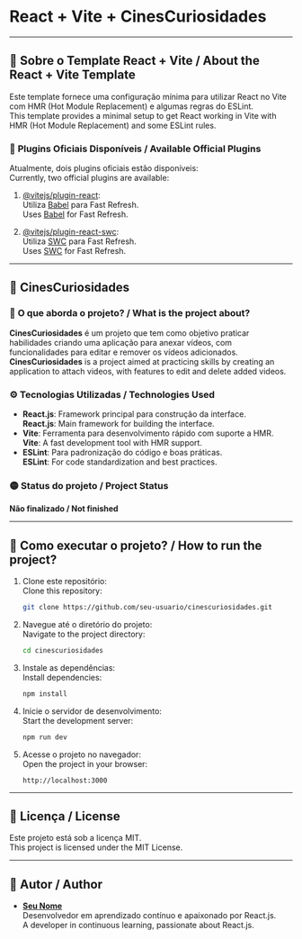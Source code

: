 # **React + Vite + CinesCuriosidades**

---

## 🚀 **Sobre o Template React + Vite / About the React + Vite Template**  
Este template fornece uma configuração mínima para utilizar React no Vite com HMR (Hot Module Replacement) e algumas regras do ESLint.  
This template provides a minimal setup to get React working in Vite with HMR (Hot Module Replacement) and some ESLint rules.

### 🔌 **Plugins Oficiais Disponíveis / Available Official Plugins**  
Atualmente, dois plugins oficiais estão disponíveis:  
Currently, two official plugins are available:  

1. [@vitejs/plugin-react](https://github.com/vitejs/vite-plugin-react/blob/main/packages/plugin-react/README.md):  
   Utiliza [Babel](https://babeljs.io/) para Fast Refresh.  
   Uses [Babel](https://babeljs.io/) for Fast Refresh.  

2. [@vitejs/plugin-react-swc](https://github.com/vitejs/vite-plugin-react-swc):  
   Utiliza [SWC](https://swc.rs/) para Fast Refresh.  
   Uses [SWC](https://swc.rs/) for Fast Refresh.  

---

## 🎥 **CinesCuriosidades**

### 🔎 **O que aborda o projeto? / What is the project about?**  
**CinesCuriosidades** é um projeto que tem como objetivo praticar habilidades criando uma aplicação para anexar vídeos, com funcionalidades para editar e remover os vídeos adicionados.  
**CinesCuriosidades** is a project aimed at practicing skills by creating an application to attach videos, with features to edit and delete added videos.  

### ⚙️ **Tecnologias Utilizadas / Technologies Used**  
- **React.js**: Framework principal para construção da interface.  
  **React.js**: Main framework for building the interface.  
- **Vite**: Ferramenta para desenvolvimento rápido com suporte a HMR.  
  **Vite**: A fast development tool with HMR support.  
- **ESLint**: Para padronização do código e boas práticas.  
  **ESLint**: For code standardization and best practices.  

### 🟡 **Status do projeto / Project Status**  
**Não finalizado / Not finished**  

---

## 🚀 **Como executar o projeto? / How to run the project?**

1. Clone este repositório:  
   Clone this repository:  
   ```bash
   git clone https://github.com/seu-usuario/cinescuriosidades.git
   ```

2. Navegue até o diretório do projeto:  
   Navigate to the project directory:  
   ```bash
   cd cinescuriosidades
   ```

3. Instale as dependências:  
   Install dependencies:  
   ```bash
   npm install
   ```

4. Inicie o servidor de desenvolvimento:  
   Start the development server:  
   ```bash
   npm run dev
   ```

5. Acesse o projeto no navegador:  
   Open the project in your browser:  
   ```plaintext
   http://localhost:3000
   ```

---

## 📜 **Licença / License**  
Este projeto está sob a licença MIT.  
This project is licensed under the MIT License.

---

## 👤 **Autor / Author**  
- **[Seu Nome](https://github.com/seu-usuario)**  
  Desenvolvedor em aprendizado contínuo e apaixonado por React.js.  
  A developer in continuous learning, passionate about React.js.

